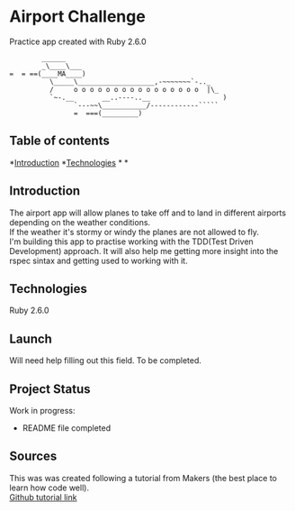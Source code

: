 # Airport Challenge

Practice app created with Ruby 2.6.0  

```
        ______
        _\____\___
=  = ==(____MA____)
          \_____\___________________,-~~~~~~~`-.._
          /     o o o o o o o o o o o o o o o o  |\_
          `~-.__       __..----..__                  )
                `---~~\___________/------------`````
                =  ===(_________)

```

## Table of contents

*[Introduction](#introduction)
*[Technologies](#technologies)
*
*

## Introduction

The airport app will allow planes to take off and to land in different airports depending on the weather conditions.  
If the weather it's stormy or windy the planes are not allowed to fly.  
I'm building this app to practise working with the  TDD(Test Driven Development) approach. It will also help me getting more insight into the rspec sintax and getting used to working with it.

## Technologies

Ruby 2.6.0

## Launch

Will need help filling out this field.  To be completed.

## Project Status

Work in progress:

* README file completed

## Sources

This was was created following a tutorial from Makers (the best place to learn how code well).  
[Github tutorial link](https://github.com/makersacademy/airport_challenge)
